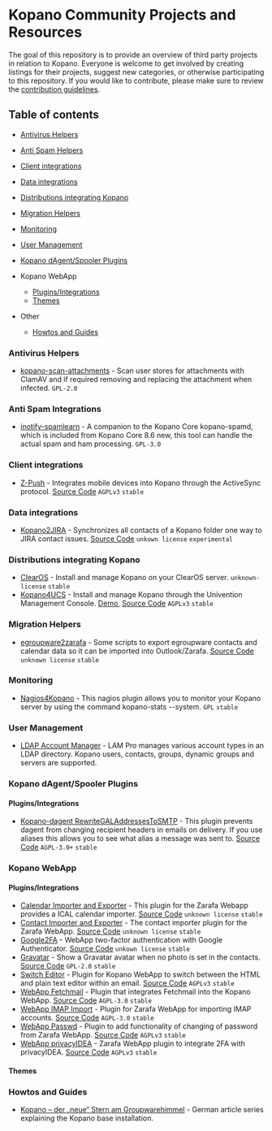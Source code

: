 # Kopano Community Projects and Resources

The goal of this repository is to provide an overview of third party projects in relation to Kopano. Everyone is welcome to get involved by creating listings for their projects, suggest new categories, or otherwise participating to this repository. If you would like to contribute, please make sure to review the [contribution guidelines](CONTRIBUTING.md).

## Table of contents

- [Antivirus Helpers](#antivirus-helpers)
- [Anti Spam Helpers](#anti-spam-integrations)
- [Client integrations](#client-integrations)
- [Data integrations](#data-integrations)
- [Distributions integrating Kopano](#distributions-integrating-kopano)
- [Migration Helpers](#migration-helpers)
- [Monitoring](#monitoring)
- [User Management](#user-Management)

- [Kopano dAgent/Spooler Plugins](#kopano-dagentspooler-plugins)
- Kopano WebApp
  - [Plugins/Integrations](#pluginsintegrations-1)
  - [Themes](#themes)
- Other
  - [Howtos and Guides](#howtos-and-guides)

### Antivirus Helpers

- [kopano-scan-attachments](https://github.com/bkram/kopano-scan-attachments) - Scan user stores for attachments with ClamAV and if required removing and replacing the attachment when infected. `GPL-2.0`

### Anti Spam Integrations

- [inotify-spamlearn](https://github.com/bkram/inotify-spamlearn) - A companion to the Kopano Core kopano-spamd, which is included from Kopano Core 8.6 new, this tool can handle the actual spam and ham processing. `GPL-3.0`

### Client integrations

- [Z-Push](https://wiki.z-hub.io/display/ZP) - Integrates mobile devices into Kopano through the ActiveSync protocol. [Source Code](https://stash.z-hub.io/projects/ZP/repos/z-push/) `AGPLv3` `stable`

### Data integrations

- [Kopano2JIRA](https://confluence.soenke-martens.de/display/PROJ/Kopano+to+Atlassian+JIRA+Adressbook+Sync) - Synchronizes all contacts of a Kopano folder one way to JIRA contact issues. [Source Code](https://bitbucket.soenke-martens.de/projects/JD/repos/kopano2jira/browse) `unkown license` `experimental`

### Distributions integrating Kopano

- [ClearOS](https://www.clearos.com/products/purchase/clearos-marketplace-apps/server/Kopano_Basic) - Install and manage Kopano on your ClearOS server. `unknown-license` `stable`
- [Kopano4UCS](https://wiki.z-hub.io/display/K4U/Kopano4UCS+Home) - Install and manage Kopano through the Univention Management Console. [Demo](https://www.univention.com/products/univention-app-center/app-catalog/kopano-core/), [Source Code](https://stash.z-hub.io/projects/K4U/repos/kopano4ucs/browse) `AGPLv3` `stable`

### Migration Helpers

- [egroupware2zarafa](https://github.com/bytemine/egroupware2zarafa) - Some scripts to export egroupware contacts and calendar data so it can be imported into Outlook/Zarafa. [Source Code](https://github.com/bytemine/egroupware2zarafa) `unknown license` `stable`

### Monitoring

- [Nagios4Kopano](https://exchange.nagios.org/directory/Plugins/Email-and-Groupware/Others/Nagios4Kopano/details) - This nagios plugin allows you to monitor your Kopano server by using the command kopano-stats --system. `GPL` `stable`

### User Management

- [LDAP Account Manager](https://www.ldap-account-manager.org/) - LAM Pro manages various account types in an LDAP directory. Kopano users, contacts, groups, dynamic groups and servers are supported.

### Kopano dAgent/Spooler Plugins

#### Plugins/Integrations

- [Kopano-dagent RewriteGALAddressesToSMTP](https://notabug.org/hp/kopano-dagent-rewritegaladdresses) - This plugin prevents dagent from changing recipient headers in emails on delivery. If you use aliases this allows you to see what alias a message was sent to. [Source Code](//notabug.org/hp/kopano-dagent-rewritegaladdresses) `AGPL-3.0+` `stable`

### Kopano WebApp

#### Plugins/Integrations

- [Calendar Importer and Exporter](https://git.sprinternet.at/zarafa_webapp/calendarimporter) - This plugin for the Zarafa Webapp provides a ICAL calendar importer. [Source Code](https://git.sprinternet.at/zarafa_webapp/calendarimporter) `unknown license` `stable`
- [Contact Importer and Exporter](https://git.sprinternet.at/zarafa_webapp/contactimporter) - The contact importer plugin for the Zarafa WebApp. [Source Code](https://git.sprinternet.at/zarafa_webapp/contactimporter) `unknown license` `stable`
- [Google2FA](https://www.familiethimm.de/en/google2fa-kopano-zarafa-2-faktor-authentifizierung-2fa-google-authenticator/download-installation/) - WebApp two-factor authentication with Google Authenticator. [Source Code](https://bitbucket.org/normanth/google2fa) `unkown license` `stable`
- [Gravatar](https://github.com/flok99/zarafa_gravatar) - Show a Gravatar avatar when no photo is set in the contacts. [Source Code](https://github.com/flok99/zarafa_gravatar) `GPL-2.0` `stable`
- [Switch Editor](https://github.com/MartyJustice/switcheditor) - Plugin for Kopano WebApp to switch between the HTML and plain text editor within an email. [Source Code](https://github.com/MartyJustice/switcheditor) `AGPLv3` `stable`
- [WebApp Fetchmail](https://github.com/olia-dev/kopano-webapp-fetchmail/releases) - Plugin that integrates Fetchmail into the Kopano WebApp. [Source Code](https://github.com/olia-dev/kopano-webapp-fetchmail) `AGPL-3.0` `stable`
- [WebApp IMAP Import](https://github.com/oxilion/zarafa-webapp-plugin-imapsync) - Plugin for Zarafa WebApp for importing IMAP accounts. [Source Code](https://github.com/oxilion/zarafa-webapp-plugin-imapsync) `AGPL-3.0` `stable`
- [WebApp Passwd](https://github.com/silentsakky/zarafa-webapp-passwd) - Plugin to add functionality of changing of password from Zarafa WebApp. [Source Code](https://github.com/silentsakky/zarafa-webapp-passwd) `AGPLv3` `stable`
- [WebApp privacyIDEA](https://github.com/bytemine/webapp-privacyidea) - Zarafa WebApp plugin to integrate 2FA with privacyIDEA. [Source Code](https://github.com/bytemine/webapp-privacyidea) `AGPLv3` `stable`

#### Themes

### Howtos and Guides

- [Kopano – der „neue“ Stern am Groupwarehimmel](https://www.pc-howto.com/kopano-der-neue-stern-am-groupwarehimmel-teil-1/) - German article series explaining the Kopano base installation.
